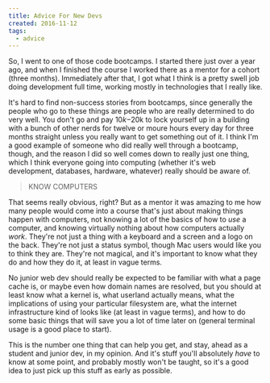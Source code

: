 ```yaml
---
title: Advice For New Devs
created: 2016-11-12
tags:
  - advice
---
```


So, I went to one of those code bootcamps. I started there just over a year ago,
and when I finished the course I worked there as a mentor for a cohort (three
months). Immediately after that, I got what I think is a pretty swell job doing
development full time, working mostly in technologies that I really like.

It's hard to find non-success stories from bootcamps, since generally the people
who go to these things are people who are really determined to do very well. You
don't go and pay $10k-$20k to lock yourself up in a building with a bunch of
other nerds for twelve or moure hours every day for three months straight unless
you really want to get something out of it. I think I'm a good example of
someone who did really well through a bootcamp, though, and the reason I did so
well comes down to really just one thing, which I think everyone going into
computing (whether it's web development, databases, hardware, whatever) really
should be aware of.

> KNOW COMPUTERS

That seems really obvious, right? But as a mentor it was amazing to me how many
people would come into a course that's just about making things happen with
computers, not knowing a lot of the basics of how to _use_ a computer, and
knowing virtually nothing about how computers actually _work_. They're not just
a thing with a keyboard and a screen and a logo on the back. They're not just a
status symbol, though Mac users would like you to think they are. They're not
magical, and it's important to know what they do and how they do it, at least in
vague terms.

No junior web dev should really be expected to be familiar with what a page
cache is, or maybe even how domain names are resolved, but you should at least
know what a kernel is, what userland actually means, what the implications of
using your particular filesystem are, what the internet infrastructure kind of
looks like (at least in vague terms), and how to do some basic things that will
save you a lot of time later on (general terminal usage is a good place to
start).

This is the number one thing that can help you get, and stay, ahead as a student
and junior dev, in my opinion. And it's stuff you'll absolutely _have_ to know
at some point, and probably mostly won't be taught, so it's a good idea to just
pick up this stuff as early as possible.
